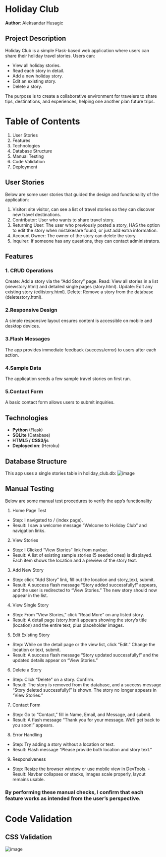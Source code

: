 # Holiday Club

**Author**: Aleksandar Husagic 

## Project Description

Holiday Club is a simple Flask-based web application where users can share their holiday travel stories. Users can:

- View all holiday stories.
- Read each story in detail.
- Add a new holiday story.
- Edit an existing story.
- Delete a story.

The purpose is to create a collaborative environment for travelers to share tips, destinations, and experiences, helping one another plan future trips.

# Table of Contents
1. User Stories
2. Features
3. Technologies
4. Database Structure
5. Manual Testing
6. Code Validation
7. Deployment

## User Stories
Below are some user stories that guided the design and functionality of the application:

1. Visitor: site visitor, can see a list of travel stories so they can discover new travel destinations. 
2. Contributor: User who wants to share travel story.
3. Returning User: The user who previously posted a story, HAS the option to edit the story when mistakesare  found, or just add extra information. 
4. Account Owner: The owner of the story can delete the story. 
5. Inquirer: If someone has any questions, they can contact administrators.

## Features
### 1. CRUD Operations
Create: Add a story via the “Add Story” page.
Read: View all stories in a list (viewstory.html) and detailed single pages (story.html).
Update: Edit any existing story (editstory.html).
Delete: Remove a story from the database (deletestory.html).

### 2.Responsive Design
A simple responsive layout ensures content is accessible on mobile and desktop devices.

### 3.Flash Messages
The app provides immediate feedback (success/error) to users after each action.

### 4.Sample Data
The application seeds a few sample travel stories on first run.

### 5.Contact Form
A basic contact form allows users to submit inquiries.

## Technologies

- **Python** (Flask)
- **SQLite** (Database)
- **HTML5 / CSS3/js**
- **Deployed on**: (Heroku)

## Database Structure
This app uses a single stories table in holiday_club.db:
![image](https://github.com/user-attachments/assets/4cff4d25-4e28-4f4b-a1e1-040871617e43)

## Manual Testing
Below are some manual test procedures to verify the app’s functionality

1. Home Page Test
- Step: I navigated to / (index page).
- Result: I saw a welcome message “Welcome to Holiday Club” and navigation links.

2. View Stories
- Step: I Clicked “View Stories” link from navbar.
- Result: A list of existing sample stories (5 seeded ones) is displayed. Each item shows the location and a preview of the story text.

3. Add New Story
- Step: click “Add Story” link, fill out the location and story_text, submit.
- Result: A success flash message “Story added successfully!” appears, and the user is redirected to “View Stories.” The new story should now appear in the list.

4. View Single Story
- Step: From “View Stories,” click “Read More” on any listed story.
- Result: A detail page (story.html) appears showing the story’s title (location) and the entire text, plus placeholder images.

5. Edit Existing Story
- Step: While on the detail page or the view list, click “Edit.” Change the location or text, submit.
- Result: A success flash message “Story updated successfully!” and the updated details appear on “View Stories.”

6. Delete a Story
- Step: Click “Delete” on a story. Confirm.
- Result: The story is removed from the database, and a success message “Story deleted successfully!” is shown. The story no longer appears in “View Stories.”

7. Contact Form
- Step: Go to “Contact,” fill in Name, Email, and Message, and submit.
- Result: A flash message “Thank you for your message. We’ll get back to you soon!” appears.

8. Error Handling
- Step: Try adding a story without a location or text.
- Result: Flash message “Please provide both location and story text.”

9. Responsiveness
- Step: Resize the browser window or use mobile view in DevTools.
-Result: Navbar collapses or stacks, images scale properly, layout remains usable.

### By performing these manual checks, I confirm that each feature works as intended from the user’s perspective.

# Code Validation

## CSS Validation
![image](https://github.com/user-attachments/assets/a89d0100-e42e-4200-b106-3e409e71521e)



